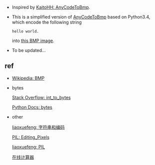 *   Inspired by [KaitoHH: AnyCodeToBmp](https://github.com/KaitoHH/AnyCodeToBmp).

*   This is a simplified version of [AnyCodeToBmp](https://github.com/KaitoHH/AnyCodeToBmp) based on Python3.4, which encode the following string

    ```
    hello world.    
    ```
    
    into [this BMP image](./test.bmp).

*   To be updated...

## ref

*   [Wikipedia: BMP](https://en.wikipedia.org/wiki/BMP_file_format)

*   bytes

    [Stack Overflow: int_to_bytes](http://stackoverflow.com/questions/21017698/converting-int-to-bytes-in-python-3)

    [Python Docs: bytes](https://docs.python.org/3/library/functions.html#bytes)

*   other

    [liaoxuefeng: 字符串和编码](http://www.liaoxuefeng.com/wiki/0014316089557264a6b348958f449949df42a6d3a2e542c000/001431918785710e86a1a120ce04925bae155012c7fc71e000)

    [PIL: Editing_Pixels](https://en.wikibooks.org/wiki/Python_Imaging_Library/Editing_Pixels)
    
    [liaoxuefeng: PIL](http://www.liaoxuefeng.com/wiki/0014316089557264a6b348958f449949df42a6d3a2e542c000/0014320027235877860c87af5544f25a8deeb55141d60c5000#0)

    [在线计算器](http://www.zxjsq.net/)